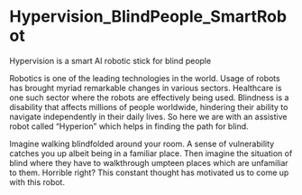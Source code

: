 # Hypervision_BlindPeople_SmartRobot
Hypervision is a smart AI robotic stick for blind people

Robotics is one of the leading technologies in the world. Usage of robots has brought myriad remarkable changes in various sectors. Healthcare is one such sector where the robots are effectively being used. Blindness is a disability that affects millions of people worldwide, hindering their ability to navigate independently in their daily lives. So here we are with an assistive robot called “Hyperion” which helps in finding the path for blind.

Imagine walking blindfolded around your room. A sense of vulnerability catches you up albeit being in a familiar place. Then imagine the situation of blind where they have to walkthrough umpteen places which are unfamiliar to them. Horrible right? This constant thought has motivated us to come up with this robot. 

